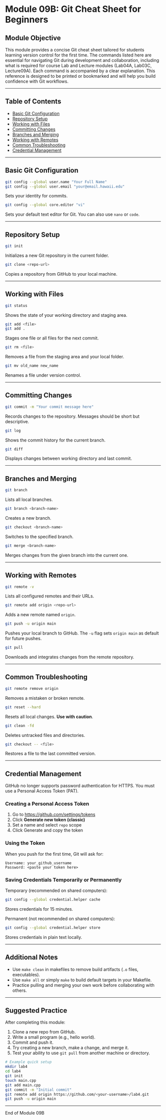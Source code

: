 # Module 09B: Git Cheat Sheet for Beginners

## Module Objective

This module provides a concise Git cheat sheet tailored for students learning version control for the first time. The commands listed here are essential for navigating Git during development and collaboration, including what is required for course Lab and Lecture modules (Lab04A, Lab03C, Lecture09A). Each command is accompanied by a clear explanation. This reference is designed to be printed or bookmarked and will help you build confidence with Git workflows.

---

## Table of Contents

- [Basic Git Configuration](#basic-git-configuration)
- [Repository Setup](#repository-setup)
- [Working with Files](#working-with-files)
- [Committing Changes](#committing-changes)
- [Branches and Merging](#branches-and-merging)
- [Working with Remotes](#working-with-remotes)
- [Common Troubleshooting](#common-troubleshooting)
- [Credential Management](#credential-management)

---

## Basic Git Configuration

```bash
git config --global user.name "Your Full Name"
git config --global user.email "your@email.hawaii.edu"
```

Sets your identity for commits.

```bash
git config --global core.editor "vi"
```

Sets your default text editor for Git. You can also use `nano` or `code`.

---

## Repository Setup

```bash
git init
```

Initializes a new Git repository in the current folder.

```bash
git clone <repo-url>
```

Copies a repository from GitHub to your local machine.

---

## Working with Files

```bash
git status
```

Shows the state of your working directory and staging area.

```bash
git add <file>
git add .
```

Stages one file or all files for the next commit.

```bash
git rm <file>
```

Removes a file from the staging area and your local folder.

```bash
git mv old_name new_name
```

Renames a file under version control.

---

## Committing Changes

```bash
git commit -m "Your commit message here"
```

Records changes to the repository. Messages should be short but descriptive.

```bash
git log
```

Shows the commit history for the current branch.

```bash
git diff
```

Displays changes between working directory and last commit.

---

## Branches and Merging

```bash
git branch
```

Lists all local branches.

```bash
git branch <branch-name>
```

Creates a new branch.

```bash
git checkout <branch-name>
```

Switches to the specified branch.

```bash
git merge <branch-name>
```

Merges changes from the given branch into the current one.

---

## Working with Remotes

```bash
git remote -v
```

Lists all configured remotes and their URLs.

```bash
git remote add origin <repo-url>
```

Adds a new remote named `origin`.

```bash
git push -u origin main
```

Pushes your local branch to GitHub. The `-u` flag sets `origin main` as default for future pushes.

```bash
git pull
```

Downloads and integrates changes from the remote repository.

---

## Common Troubleshooting

```bash
git remote remove origin
```

Removes a mistaken or broken remote.

```bash
git reset --hard
```

Resets all local changes. **Use with caution**.

```bash
git clean -fd
```

Deletes untracked files and directories.

```bash
git checkout -- <file>
```

Restores a file to the last committed version.

---

## Credential Management

GitHub no longer supports password authentication for HTTPS. You must use a Personal Access Token (PAT).

### Creating a Personal Access Token

1. Go to https://github.com/settings/tokens
2. Click **Generate new token (classic)**
3. Set a name and select `repo` scope
4. Click Generate and copy the token

### Using the Token

When you push for the first time, Git will ask for:

```
Username: your_github_username
Password: <paste your token here>
```

### Saving Credentials Temporarily or Permanently

Temporary (recommended on shared computers):

```bash
git config --global credential.helper cache
```

Stores credentials for 15 minutes.

Permanent (not recommended on shared computers):

```bash
git config --global credential.helper store
```

Stores credentials in plain text locally.

---

## Additional Notes

- Use `make clean` in makefiles to remove build artifacts (`.o` files, executables).
- Use `make all` or simply `make` to build default targets in your Makefile.
- Practice pulling and merging your own work before collaborating with others.

---

## Suggested Practice

After completing this module:

1. Clone a new repo from GitHub.
2. Write a small program (e.g., hello world).
3. Commit and push it.
4. Try creating a new branch, make a change, and merge it.
5. Test your ability to use `git pull` from another machine or directory.

```bash
# Example quick setup
mkdir lab4
cd lab4
git init
touch main.cpp
git add main.cpp
git commit -m "Initial commit"
git remote add origin https://github.com/<your-username>/lab4.git
git push -u origin main
```

---

End of Module 09B

